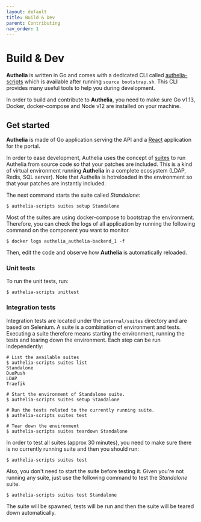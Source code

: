 ```yaml
---
layout: default
title: Build & Dev
parent: Contributing
nav_order: 1
---
```


# Build & Dev

**Authelia** is written in Go and comes with a dedicated CLI called
[authelia-scripts](./authelia-scripts.md) which is available after
running `source bootstrap.sh`. This CLI provides many useful tools
to help you during development.

In order to build and contribute to **Authelia**, you need to make
sure Go v1.13, Docker, docker-compose and Node v12 are installed on
your machine.

## Get started

**Authelia** is made of Go application serving the API and a
[React](https://reactjs.org/) application for the portal.

In order to ease development, Authelia uses the concept of [suites] to
run Authelia from source code so that your patches are included. This
is a kind of virtual environment running **Authelia** in a complete
ecosystem (LDAP, Redis, SQL server). Note that Authelia is hotreloaded
in the environment so that your patches are instantly included.

The next command starts the suite called *Standalone*:

    $ authelia-scripts suites setup Standalone

Most of the suites are using docker-compose to bootstrap the
environment. Therefore, you can check the logs of all application
by running the following command on the component you want to
monitor.

    $ docker logs authelia_authelia-backend_1 -f

Then, edit the code and observe how **Authelia** is automatically
reloaded.

### Unit tests

To run the unit tests, run:

    $ authelia-scripts unittest

### Integration tests

Integration tests are located under the `internal/suites` directory
and are based on Selenium. A suite is a combination of environment
and tests. Executing a suite therefore means starting the environment,
running the tests and tearing down the environment. Each step can be
run independently:

    # List the available suites
    $ authelia-scripts suites list
    Standalone
    DuoPush
    LDAP
    Traefik

    # Start the environment of Standalone suite.
    $ authelia-scripts suites setup Standalone

    # Run the tests related to the currently running suite.
    $ authelia-scripts suites test

    # Tear down the environment
    $ authelia-scripts suites teardown Standalone


In order to test all suites (approx 30 minutes), you need to make
sure there is no currently running suite and then you should run:

    $ authelia-scripts suites test

Also, you don't need to start the suite before testing it. Given
you're not running any suite, just use the following command to
test the *Standalone* suite.

    $ authelia-scripts suites test Standalone

The suite will be spawned, tests will be run and then the suite
will be teared down automatically.


[suites]: ./suites.md

